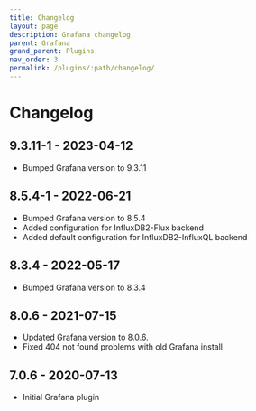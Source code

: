 ```yaml
---
title: Changelog
layout: page
description: Grafana changelog
parent: Grafana
grand_parent: Plugins
nav_order: 3
permalink: /plugins/:path/changelog/
---
```


# Changelog

## 9.3.11-1 - 2023-04-12
- Bumped Grafana version to 9.3.11

## 8.5.4-1 - 2022-06-21
- Bumped Grafana version to 8.5.4
- Added configuration for InfluxDB2-Flux backend
- Added default configuration for InfluxDB2-InfluxQL backend

## 8.3.4 - 2022-05-17
- Bumped Grafana version to 8.3.4

## 8.0.6 - 2021-07-15
- Updated Grafana version to 8.0.6.
- Fixed 404 not found problems with old Grafana install

## 7.0.6 - 2020-07-13
- Initial Grafana plugin
